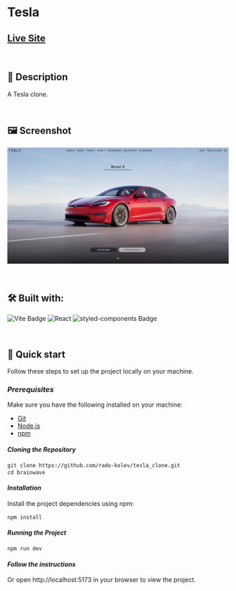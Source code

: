 # Tesla

## [Live Site](https://te5la-clone.web.app)

<br/>

## 📜 Description

A Tesla clone.

<br/>

## 🖼️ Screenshot

![Website screenshots](./demo/screenshot-tesla.png)

<br/>

## 🛠️ Built with:

![Vite Badge](https://img.shields.io/badge/Vite-646CFF?logo=vite&logoColor=fff&style=for-the-badge)
![React](https://img.shields.io/badge/React-20232A?style=for-the-badge&logo=react&logoColor=61DAFB)
![styled-components Badge](https://img.shields.io/badge/styled--components-DB7093?logo=styledcomponents&logoColor=fff&style=for-the-badge)

<br/>

## 🚀 Quick start

Follow these steps to set up the project locally on your machine.

### _Prerequisites_

Make sure you have the following installed on your machine:
- [Git](https://git-scm.com)
- [Node.js](https://nodejs.org/en)
- [npm](https://www.npmjs.com)

#### _Cloning the Repository_

```
git clone https://github.com/rado-kolev/tesla_clone.git
cd brainwave
```

#### _Installation_

Install the project dependencies using npm:

```
npm install
```

#### _Running the Project_

```
npm run dev
```

#### _Follow the instructions_

Or open http://localhost:5173 in your browser to view the project.
